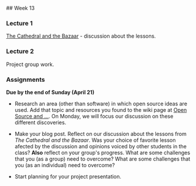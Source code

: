 <div class="week">

<div class="week_heading" markdown="1">
## Week 13
</div>

<div class="column_materials"  markdown="1">

### Lecture 1

[The Cathedral and the Bazaar](http://www.catb.org/~esr/writings/cathedral-bazaar/) - discussion 
about the lessons.  


### Lecture 2

Project group work. 

</div>

<div class="column_assign"  markdown="1">

### Assignments

**Due by the end of Sunday (April 21)**

- Research an area (other than software) in which open source ideas are used. Add that 
topic and resources you found to the wiki page at [Open Source and ...](https://github.com/ossd-s24/wiki/wiki/Open-Source-and-...). On Monday, we will focus our discussion
on these different discoveries. 

- Make your blog post. Reflect on our discussion about the lessons from _The Cathedral and the Bazaar_. 
Was your choice of favorite lesson afected by the discussion and opinions voiced by other students in the class?  **Also** reflect on your group's progress. What are some challenges
that you (as a group) need to overcome? What are some challenges that you (as an individual) need to overcome? 

- Start planning for your project presentation. 


</div>
</div>
